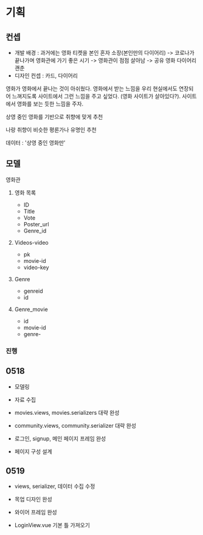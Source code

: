 # 기획

## 컨셉

* 개발 배경 : 과거에는 영화 티켓을 본인 혼자 소장(본인만의 다이어리) -> 코로나가 끝나가며 영화관에 가기 좋은 시기 -> 영화관이 점점 살아남 -> 공유 영화 다이어리 괜춘  
* 디자인 컨셉 : 카드, 다이어리



영화가 영화에서 끝나는 것이 아쉬웠다. 영화에서 받는 느낌을 우리 현실에서도 연장되어 느껴지도록 사이트에서 그런 느낌을 주고 싶었다. (영화 사이트가 살아있다?). 사이트에서 영화를 보는 듯한 느낌을 주자.



상영 중인 영화를 기반으로 취향에 맞게 추천

나랑 취향이 비슷한 평론가나 유명인 추천



데이터 : '상영 중인 영화만' 



## 모델

영화관

1. 영화 목록
   * ID
   * Title
   * Vote
   * Poster_url
   * Genre_id

2. Videos-video
   * pk
   * movie-id
   * video-key
3. Genre
   * genreid
   * id

3. Genre_movie
   * id
   * movie-id
   * genre-



### 진행

## 0518

* 모델링
* 자료 수집
* movies.views, movies.serializers 대략 완성
* community.views, community.serializer 대략 완성

* 로그인, signup, 메인 페이지 프레임 완성
* 페이지 구성 설계

## 0519

* views, serializer, 데이터 수집 수정
* 목업 디자인 완성
* 와이어 프레임 완성

* LoginView.vue 기본 틀 가져오기